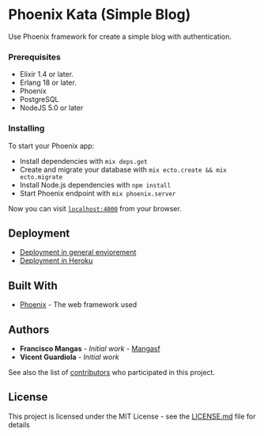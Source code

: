 # Phoenix Kata (Simple Blog)

Use Phoenix framework for create a simple blog with authentication.

### Prerequisites

- Elixir 1.4 or later.
- Erlang 18 or later.
- Phoenix
- PostgreSQL
- NodeJS 5.0 or later

### Installing

To start your Phoenix app:

  * Install dependencies with `mix deps.get`
  * Create and migrate your database with `mix ecto.create && mix ecto.migrate`
  * Install Node.js dependencies with `npm install`
  * Start Phoenix endpoint with `mix phoenix.server`

Now you can visit [`localhost:4000`](http://localhost:4000) from your browser.


## Deployment

- [Deployment in general enviorement](https://hexdocs.pm/phoenix/deployment.html)
- [Deployment in Heroku](https://hexdocs.pm/phoenix/heroku.html)

## Built With

* [Phoenix](http://phoenixframework.org/) - The web framework used

## Authors

* **Francisco Mangas** - *Initial work* - [Mangasf](https://github.com/mangasf)
* **Vicent Guardiola** - *Initial work*

See also the list of [contributors](https://github.com/your/project/contributors) who participated in this project.

## License

This project is licensed under the MIT License - see the [LICENSE.md](LICENSE.md) file for details

